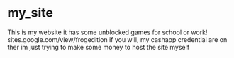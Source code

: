 # my_site
This is my website it has some unblocked games for school or work!
sites.google.com/view/frogedition
if you will, my cashapp credential are on ther im just trying to make some money to host the site myself
